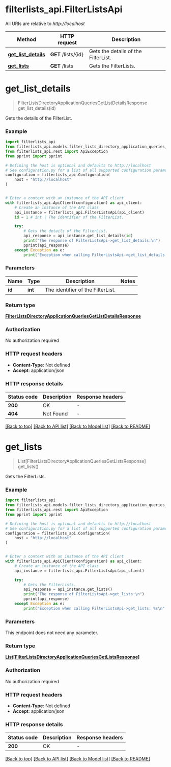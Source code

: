 # filterlists_api.FilterListsApi

All URIs are relative to *http://localhost*

Method | HTTP request | Description
------------- | ------------- | -------------
[**get_list_details**](FilterListsApi.md#get_list_details) | **GET** /lists/{id} | Gets the details of the FilterList.
[**get_lists**](FilterListsApi.md#get_lists) | **GET** /lists | Gets the FilterLists.


# **get_list_details**
> FilterListsDirectoryApplicationQueriesGetListDetailsResponse get_list_details(id)

Gets the details of the FilterList.

### Example


```python
import filterlists_api
from filterlists_api.models.filter_lists_directory_application_queries_get_list_details_response import FilterListsDirectoryApplicationQueriesGetListDetailsResponse
from filterlists_api.rest import ApiException
from pprint import pprint

# Defining the host is optional and defaults to http://localhost
# See configuration.py for a list of all supported configuration parameters.
configuration = filterlists_api.Configuration(
    host = "http://localhost"
)


# Enter a context with an instance of the API client
with filterlists_api.ApiClient(configuration) as api_client:
    # Create an instance of the API class
    api_instance = filterlists_api.FilterListsApi(api_client)
    id = 1 # int | The identifier of the FilterList.

    try:
        # Gets the details of the FilterList.
        api_response = api_instance.get_list_details(id)
        print("The response of FilterListsApi->get_list_details:\n")
        pprint(api_response)
    except Exception as e:
        print("Exception when calling FilterListsApi->get_list_details: %s\n" % e)
```



### Parameters


Name | Type | Description  | Notes
------------- | ------------- | ------------- | -------------
 **id** | **int**| The identifier of the FilterList. | 

### Return type

[**FilterListsDirectoryApplicationQueriesGetListDetailsResponse**](FilterListsDirectoryApplicationQueriesGetListDetailsResponse.md)

### Authorization

No authorization required

### HTTP request headers

 - **Content-Type**: Not defined
 - **Accept**: application/json

### HTTP response details

| Status code | Description | Response headers |
|-------------|-------------|------------------|
**200** | OK |  -  |
**404** | Not Found |  -  |

[[Back to top]](#) [[Back to API list]](../README.md#documentation-for-api-endpoints) [[Back to Model list]](../README.md#documentation-for-models) [[Back to README]](../README.md)

# **get_lists**
> List[FilterListsDirectoryApplicationQueriesGetListsResponse] get_lists()

Gets the FilterLists.

### Example


```python
import filterlists_api
from filterlists_api.models.filter_lists_directory_application_queries_get_lists_response import FilterListsDirectoryApplicationQueriesGetListsResponse
from filterlists_api.rest import ApiException
from pprint import pprint

# Defining the host is optional and defaults to http://localhost
# See configuration.py for a list of all supported configuration parameters.
configuration = filterlists_api.Configuration(
    host = "http://localhost"
)


# Enter a context with an instance of the API client
with filterlists_api.ApiClient(configuration) as api_client:
    # Create an instance of the API class
    api_instance = filterlists_api.FilterListsApi(api_client)

    try:
        # Gets the FilterLists.
        api_response = api_instance.get_lists()
        print("The response of FilterListsApi->get_lists:\n")
        pprint(api_response)
    except Exception as e:
        print("Exception when calling FilterListsApi->get_lists: %s\n" % e)
```



### Parameters

This endpoint does not need any parameter.

### Return type

[**List[FilterListsDirectoryApplicationQueriesGetListsResponse]**](FilterListsDirectoryApplicationQueriesGetListsResponse.md)

### Authorization

No authorization required

### HTTP request headers

 - **Content-Type**: Not defined
 - **Accept**: application/json

### HTTP response details

| Status code | Description | Response headers |
|-------------|-------------|------------------|
**200** | OK |  -  |

[[Back to top]](#) [[Back to API list]](../README.md#documentation-for-api-endpoints) [[Back to Model list]](../README.md#documentation-for-models) [[Back to README]](../README.md)

